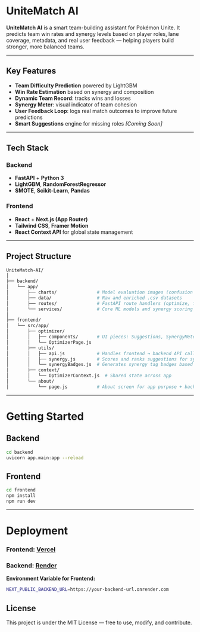 # UniteMatch AI

**UniteMatch AI** is a smart team-building assistant for Pokémon Unite. It predicts team win rates and synergy levels based on player roles, lane coverage, metadata, and real user feedback — helping players build stronger, more balanced teams.

---

## Key Features

-  **Team Difficulty Prediction** powered by LightGBM  
-  **Win Rate Estimation** based on synergy and composition  
-  **Dynamic Team Record**: tracks wins and losses  
-  **Synergy Meter**: visual indicator of team cohesion  
-  **User Feedback Loop**: logs real match outcomes to improve future predictions  
-  **Smart Suggestions** engine for missing roles _[Coming Soon]_  

---

## Tech Stack

### Backend

- **FastAPI** + **Python 3**
- **LightGBM**, **RandomForestRegressor**
- **SMOTE**, **Scikit-Learn**, **Pandas**

### Frontend

- **React** + **Next.js (App Router)**
- **Tailwind CSS**, **Framer Motion**
- **React Context API** for global state management

---

## Project Structure

```bash
UniteMatch-AI/
│
├── backend/
│   └── app/
│       ├── charts/               # Model evaluation images (confusion matrix, ROC, etc.)
│       ├── data/                 # Raw and enriched .csv datasets
│       ├── routes/               # FastAPI route handlers (optimize, feedback, data)
│       └── services/             # Core ML models and synergy scoring logic
│
├── frontend/
│   └── src/app/
│       ├── optimizer/
│       │   ├── components/       # UI pieces: Suggestions, SynergyMeter, SelectedTeam
│       │   └── OptimizerPage.js
│       ├── utils/
│       │   ├── api.js            # Handles frontend → backend API calls
│       │   ├── synergy.js        # Scores and ranks suggestions for synergy
│       │   └── synergyBadges.js  # Generates synergy tag badges based on team comp
│       ├── context/
│       │   └── OptimizerContext.js  # Shared state across app
│       └── about/
│           └── page.js           # About screen for app purpose + background
```

---

# Getting Started
## Backend
```bash
cd backend
uvicorn app.main:app --reload
```

## Frontend
```bash
cd frontend
npm install
npm run dev
```

---

# Deployment
### Frontend: [Vercel](https://vercel.com/)  
### Backend: [Render](https://render.com/)

**Environment Variable for Frontend:**  
```bash
NEXT_PUBLIC_BACKEND_URL=https://your-backend-url.onrender.com
```

## License
This project is under the MIT License — free to use, modify, and contribute.